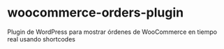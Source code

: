 # woocommerce-orders-plugin
Plugin de WordPress para mostrar órdenes de WooCommerce en tiempo real usando shortcodes
